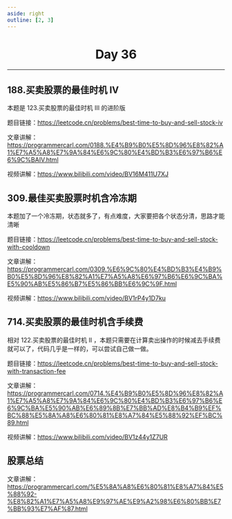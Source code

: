 ```yaml
---
aside: right
outline: [2, 3]
---
```


<h1 style="text-align: center; font-weight: bold;">Day 36</h1>

---

## 188.买卖股票的最佳时机 IV

本题是 123.买卖股票的最佳时机 III 的进阶版

题目链接：https://leetcode.cn/problems/best-time-to-buy-and-sell-stock-iv

文章讲解：https://programmercarl.com/0188.%E4%B9%B0%E5%8D%96%E8%82%A1%E7%A5%A8%E7%9A%84%E6%9C%80%E4%BD%B3%E6%97%B6%E6%9C%BAIV.html

视频讲解：https://www.bilibili.com/video/BV16M411U7XJ

## 309.最佳买卖股票时机含冷冻期

本题加了一个冷冻期，状态就多了，有点难度，大家要把各个状态分清，思路才能清晰

题目链接：https://leetcode.cn/problems/best-time-to-buy-and-sell-stock-with-cooldown

文章讲解：https://programmercarl.com/0309.%E6%9C%80%E4%BD%B3%E4%B9%B0%E5%8D%96%E8%82%A1%E7%A5%A8%E6%97%B6%E6%9C%BA%E5%90%AB%E5%86%B7%E5%86%BB%E6%9C%9F.html

视频讲解：https://www.bilibili.com/video/BV1rP4y1D7ku

## 714.买卖股票的最佳时机含手续费

相对 122.买卖股票的最佳时机 II ，本题只需要在计算卖出操作的时候减去手续费就可以了，代码几乎是一样的，可以尝试自己做一做。

题目链接：https://leetcode.cn/problems/best-time-to-buy-and-sell-stock-with-transaction-fee

文章讲解：https://programmercarl.com/0714.%E4%B9%B0%E5%8D%96%E8%82%A1%E7%A5%A8%E7%9A%84%E6%9C%80%E4%BD%B3%E6%97%B6%E6%9C%BA%E5%90%AB%E6%89%8B%E7%BB%AD%E8%B4%B9%EF%BC%88%E5%8A%A8%E6%80%81%E8%A7%84%E5%88%92%EF%BC%89.html

视频讲解：https://www.bilibili.com/video/BV1z44y1Z7UR

## 股票总结

文章讲解：https://programmercarl.com/%E5%8A%A8%E6%80%81%E8%A7%84%E5%88%92-%E8%82%A1%E7%A5%A8%E9%97%AE%E9%A2%98%E6%80%BB%E7%BB%93%E7%AF%87.html
